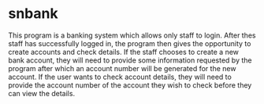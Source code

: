# snbank
This program is a banking system which allows only staff to login. After thes staff has successfully logged in, the program then gives the opportunity to create accounts and check details. If the staff chooses to create a new bank account, they will need to provide some information requested by the program after which an account number will be generated for the new account. If the user wants to check account details, they will need to provide the account number of the account they wish to check before they can view the details.